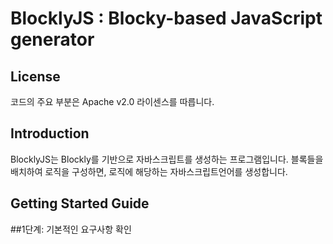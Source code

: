 # BlocklyJS : Blocky-based JavaScript generator

## License
코드의 주요 부분은 Apache v2.0 라이센스를 따릅니다. 

## Introduction
BlocklyJS는 Blockly를 기반으로 자바스크립트를 생성하는 프로그램입니다. 블록들을 배치하여 로직을 구성하면, 로직에 해당하는 자바스크립트언어를 생성합니다.

## Getting Started Guide
##1단계: 기본적인 요구사항 확인
 
